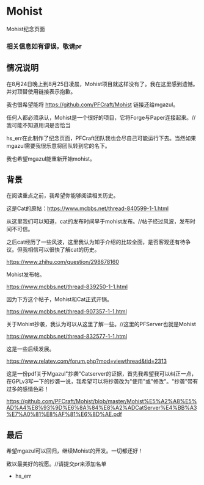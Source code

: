 # Mohist

Mohist纪念页面

### 相关信息如有谬误，敬请pr

## 情况说明

在8月24日晚上到8月25日凌晨，Mohist项目就这样没有了。我在这里感到遗憾。并对顶替使用链接表示抱歉。

我也很希望能将 https://github.com/PFCraft/Mohist 链接还给mgazul。

任何人都必须承认，Mohist是一个很好的项目，它将Forge与Paper连接起来。//我可能不知道用词是否恰当

hs_err在此制作了纪念页面，PFCraft团队我也会尽自己可能运行下去。当然如果mgazul需要我很乐意将团队转到它的名下。

我也希望mgazul能重新开始mohist。

## 背景

在阅读重点之前，我希望你能够阅读相关历史。

这是Cat的原帖：https://www.mcbbs.net/thread-840599-1-1.html

从这里我们可以知道，cat的发布时间早于mohist发布。//帖子经过风波，发布时间不可信。

之后cat经历了一些风波，这里我认为知乎介绍的比较全面，是否客观还有待争议。但我相信可以很快了解cat的历史。

https://www.zhihu.com/question/298678160

Mohist发布帖。

https://www.mcbbs.net/thread-839250-1-1.html

因为下方这个帖子，Mohist和Cat正式开锅。

https://www.mcbbs.net/thread-907357-1-1.html

关于Mohist抄袭，我认为可以从这里了解一些。//这里的PFServer也就是Mohist

https://www.mcbbs.net/thread-832577-1-1.html

这是一些后续发展。

https://www.relatev.com/forum.php?mod=viewthread&tid=2313

这是一份pdf关于Mgazul"抄袭"Catserver的证据，首先我希望我可以纠正一点，在GPLv3写一下的抄袭一说，我希望可以将抄袭改为"使用"或"修改"。"抄袭"带有过多的感情色彩！

https://github.com/PFCraft/Mohist/blob/master/Mohist%E5%A2%A8%E5%AD%A4%E8%93%9D%E6%8A%84%E8%A2%ADCatServer%E4%BB%A3%E7%A0%81%E8%AF%81%E6%8D%AE.pdf

## 最后

希望mgazul可以回归，继续Mohist的开发。一切都还好！

致以最美好的祝愿。//请提交pr来添加名单

- hs_err
